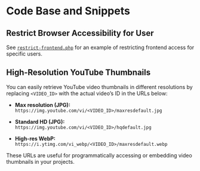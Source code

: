 # Code Base and Snippets

## Restrict Browser Accessibility for User

See [`restrict-frontend.php`](url:restrict-frontend.php) for an example of restricting frontend access for specific users.

## High-Resolution YouTube Thumbnails

You can easily retrieve YouTube video thumbnails in different resolutions by replacing `<VIDEO_ID>` with the actual video’s ID in the URLs below:

- **Max resolution (JPG):**
  `https://img.youtube.com/vi/<VIDEO_ID>/maxresdefault.jpg`

- **Standard HD (JPG):**
  `https://img.youtube.com/vi/<VIDEO_ID>/hqdefault.jpg`

- **High-res WebP:**
  `https://i.ytimg.com/vi_webp/<VIDEO_ID>/maxresdefault.webp`

These URLs are useful for programmatically accessing or embedding video thumbnails in your projects.